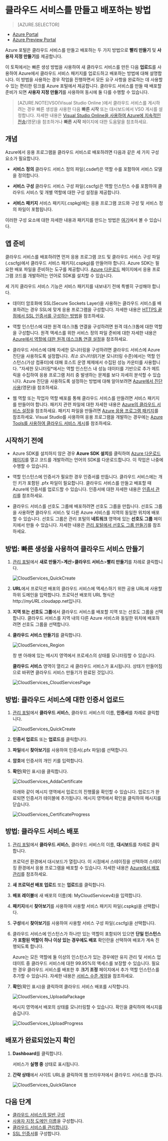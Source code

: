 <properties
	pageTitle="클라우드 서비스를 만들고 배포하는 방법 | Microsoft Azure"
	description="Azure에서 빨리 만들기 방법을 사용하여 클라우드 서비스를 만들고 배포하는 방법에 대해 알아봅니다."
	services="cloud-services"
	documentationCenter=""
	authors="Thraka"
	manager="timlt"
	editor=""/>

<tags
	ms.service="cloud-services"
	ms.workload="tbd"
	ms.tgt_pltfrm="na"
	ms.devlang="na"
	ms.topic="article"
	ms.date="09/22/2015"
	ms.author="adegeo"/>




# 클라우드 서비스를 만들고 배포하는 방법

> [AZURE.SELECTOR]
- [Azure Portal](cloud-services-how-to-create-deploy.md)
- [Azure Preview Portal](cloud-services-how-to-create-deploy-portal.md)

Azure 포털은 클라우드 서비스를 만들고 배포하는 두 가지 방법으로 **빨리 만들기** 및 **사용자 지정 만들기**를 제공합니다.

이 토픽에서는 빠른 생성 방법을 사용하여 새 클라우드 서비스를 만든 다음 **업로드**를 사용하여 Azure에서 클라우드 서비스 패키지를 업로드하고 배포하는 방법에 대해 설명합니다. 이 방법을 사용하는 경우 작업을 진행하면서 모든 요구 사항을 완료하는 데 사용할 수 있는 편리한 링크를 Azure 포털에서 제공합니다. 클라우드 서비스를 만들 때 배포할 준비가 되면 **사용자 지정 만들기**를 사용하여 동시에 둘 다를 수행할 수 있습니다.

> [AZURE.NOTE]VSO(Visual Studio Online )에서 클라우드 서비스를 게시하려는 경우 빠른 생성을 사용한 다음 **빠른 시작** 또는 대시보드에서 VSO 게시를 설정합니다. 자세한 내용은 [Visual Studio Online을 사용하여 Azure에 지속적인 전송][TFSTutorialForCloudService](영문)을 참조하거나 **빠른 시작** 페이지에 대한 도움말을 참조하세요.

## 개념
Azure에서 응용 프로그램을 클라우드 서비스로 배포하려면 다음과 같은 세 가지 구성 요소가 필요합니다.

- **서비스 정의** 클라우드 서비스 정의 파일(.csdef)은 역할 수를 포함하여 서비스 모델을 정의합니다.

- **서비스 구성** 클라우드 서비스 구성 파일(.cscfg)은 역할 인스턴스 수를 포함하여 클라우드 서비스 및 개별 역할에 대한 구성 설정을 제공합니다.

- **서비스 패키지** 서비스 패키지(.cspkg)에는 응용 프로그램 코드와 구성 및 서비스 정의 파일이 포함됩니다.
  
이러한 구성 요소에 대한 자세한 내용과 패키지를 만드는 방법은 [여기](cloud-services-model-and-package.md)에서 볼 수 있습니다.

## 앱 준비
클라우드 서비스를 배포하려면 먼저 응용 프로그램 코드 및 클라우드 서비스 구성 파일(.cscfg)에서 클라우드 서비스 패키지(.cspkg)를 만들어야 합니다. Azure SDK는 필요한 배포 파일을 준비하는 도구를 제공합니다. [Azure 다운로드](http://azure.microsoft.com/downloads/) 페이지에서 응용 프로그램 코드를 개발하려는 언어로 SDK를 설치할 수 있습니다.

세 가지 클라우드 서비스 기능은 서비스 패키지를 내보내기 전에 특별히 구성해야 합니다.

- 데이터 암호화에 SSL(Secure Sockets Layer)을 사용하는 클라우드 서비스를 배포하려는 경우 SSL에 맞게 응용 프로그램을 구성합니다. 자세한 내용은 [HTTPS 끝점에서 SSL 인증서를 구성하는 방법](http://msdn.microsoft.com/library/azure/ff795779.aspx)을 참조하세요.

- 역할 인스턴스에 대한 원격 데스크톱 연결을 구성하려면 원격 데스크톱에 대한 역할을 구성합니다. 원격 액세스를 위한 서비스 정의 파일 준비에 대한 자세한 내용은 [Azure에서 역할에 대한 원격 데스크톱 연결 설정](http://msdn.microsoft.com/library/hh124107.aspx)을 참조하세요.

- 클라우드 서비스에 대해 자세한 모니터링을 구성하려면 클라우드 서비스에 Azure 진단을 사용하도록 설정합니다. *최소 모니터링*(기본 모니터링 수준)에서는 역할 인스턴스(가상 컴퓨터)에 대해 호스트 운영 체제에서 수집된 성능 카운터를 사용합니다. "자세한 모니터링*에서는 역할 인스턴스 내 성능 데이터를 기반으로 추가 메트릭을 수집하여 응용 프로그램 처리 중 발생하는 문제를 보다 자세히 분석할 수 있습니다. Azure 진단을 사용하도록 설정하는 방법에 대해 알아보려면 [Azure에서 진단 사용](cloud-services-dotnet-diagnostics.md)(영문)을 참조하세요.

- 웹 역할 또는 작업자 역할 배포를 통해 클라우드 서비스를 만들려면 서비스 패키지를 만들어야 합니다. 패키지 관련 파일에 대한 자세한 내용은 [Azure의 클라우드 서비스 설정](http://msdn.microsoft.com/library/hh124108.aspx)을 참조하세요. 패키지 파일을 만들려면 [Azure 응용 프로그램 패키지](http://msdn.microsoft.com/library/hh403979.aspx)를 참조하세요. Visual Studio를 사용하여 응용 프로그램을 개발하는 경우에는 [Azure Tools를 사용하여 클라우드 서비스 게시](http://msdn.microsoft.com/library/ff683672.aspx)를 참조하세요.

## 시작하기 전에

- Azure SDK를 설치하지 않은 경우 **Azure SDK 설치**를 클릭하여 [Azure 다운로드 페이지](http://azure.microsoft.com/downloads/)를 열고 코드를 개발하려는 언어의 SDK를 다운로드합니다. 이 작업은 나중에 수행할 수 있습니다.

- 역할 인스턴스에 인증서가 필요한 경우 인증서를 만듭니다. 클라우드 서비스에는 개인 키가 포함된 .pfx 파일이 필요합니다. 클라우드 서비스를 만들고 배포할 때 Azure에 인증서를 업로드할 수 있습니다. 인증서에 대한 자세한 내용은 [인증서 관리](http://msdn.microsoft.com/library/gg981929.aspx)를 참조하세요.

- 클라우드 서비스를 선호도 그룹에 배포하려면 선호도 그룹을 만듭니다. 선호도 그룹을 사용하면 클라우드 서비스 및 다른 Azure 서비스를 지역의 동일한 위치에 배포할 수 있습니다. 선호도 그룹은 관리 포털의 **네트워크** 영역에 있는 **선호도 그룹** 페이지에서 만들 수 있습니다. 자세한 내용은 [관리 포털에서 선호도 그룹 만들기](http://msdn.microsoft.com/library/jj156209.aspx)를 참조하세요.


## 방법: 빠른 생성을 사용하여 클라우드 서비스 만들기

1. [관리 포털](http://manage.windowsazure.com/)에서 **새로 만들기**>**계산**>**클라우드 서비스**>**빨리 만들기**를 차례로 클릭합니다.

	![CloudServices_QuickCreate](./media/cloud-services-how-to-create-deploy/CloudServices_QuickCreate.png)

2. **URL**에서 프로덕션 배포의 클라우드 서비스에 액세스하기 위한 공용 URL에 사용할 하위 도메인을 입력합니다. 프로덕션 배포의 URL 형식은 http://*myURL*.cloudapp.net입니다.

3. **지역 또는 선호도 그룹**에서 클라우드 서비스를 배포할 지역 또는 선호도 그룹을 선택합니다. 클라우드 서비스를 지역 내의 다른 Azure 서비스와 동일한 위치에 배포하려면 선호도 그룹을 선택합니다.

4. **클라우드 서비스 만들기**를 클릭합니다.

	![CloudServices_Region](./media/cloud-services-how-to-create-deploy/CloudServices_Regionlist.png)

	창 맨 아래에 있는 메시지 영역에서 프로세스의 상태를 모니터링할 수 있습니다.

	**클라우드 서비스** 영역이 열리고 새 클라우드 서비스가 표시됩니다. 상태가 만들어짐으로 바뀌면 클라우드 서비스 만들기가 완료된 것입니다.

	![CloudServices_CloudServicesPage](./media/cloud-services-how-to-create-deploy/CloudServices_CloudServicesPage.png)


## 방법: 클라우드 서비스에 대한 인증서 업로드

1. [관리 포털](http://manage.windowsazure.com/)에서 **클라우드 서비스**, 클라우드 서비스의 이름, **인증서**를 차례로 클릭합니다.

	![CloudServices_QuickCreate](./media/cloud-services-how-to-create-deploy/CloudServices_EmptyDashboard.png)


2. **인증서 업로드** 또는 **업로드**를 클릭합니다.

3. **파일**에서 **찾아보기**를 사용하여 인증서(.pfx 파일)를 선택합니다.

4. **암호**에 인증서의 개인 키를 입력합니다.

5. **확인**(확인 표시)을 클릭합니다.

	![CloudServices_AddaCertificate](./media/cloud-services-how-to-create-deploy/CloudServices_AddaCertificate.png)

	아래와 같이 메시지 영역에서 업로드의 진행률을 확인할 수 있습니다. 업로드가 완료되면 인증서가 테이블에 추가됩니다. 메시지 영역에서 확인을 클릭하여 메시지를 닫습니다.

	![CloudServices_CertificateProgress](./media/cloud-services-how-to-create-deploy/CloudServices_CertificateProgress.png)

## 방법: 클라우드 서비스 배포

1. [관리 포털](http://manage.windowsazure.com/)에서 **클라우드 서비스**, 클라우드 서비스의 이름, **대시보드**를 차례로 클릭합니다.

	프로덕션 환경에서 대시보드가 열립니다. 이 시점에서 스테이징을 선택하여 스테이징 환경에서 응용 프로그램을 배포할 수 있습니다. 자세한 내용은 [Azure에서 배포 관리](http://msdn.microsoft.com/library/gg433027.aspx)를 참조하세요.


2. **새 프로덕션 배포 업로드** 또는 **업로드**를 클릭합니다.

3. **배포 레이블**에 새 배포의 이름(예: MyCloudServicev4)을 입력합니다.

3. **패키지**에서 **찾아보기**를 사용하여 사용할 서비스 패키지 파일(.cspkg)을 선택합니다.

4. **구성**에서 **찾아보기**를 사용하여 사용할 서비스 구성 파일(.cscfg)을 선택합니다.

5. 클라우드 서비스에 인스턴스가 하나만 있는 역할이 포함되어 있으면 **단일 인스턴스가 포함된 역할이 하나 이상 있는 경우에도 배포** 확인란을 선택하여 배포가 계속 진행되도록 합니다.

    Azure는 모든 역할에 둘 이상의 인스턴스가 있는 경우에만 유지 관리 및 서비스 업데이트 중 클라우드 서비스에 대한 99.95%의 액세스를 보장할 수 있습니다. 필요한 경우 클라우드 서비스를 배포한 후 **크기 조정** 페이지에서 추가 역할 인스턴스를 추가할 수 있습니다. 자세한 내용은 [서비스 수준 계약](http://azure.microsoft.com/support/legal/sla/)을 참조하세요.

6. **확인**(확인 표시)을 클릭하여 클라우드 서비스 배포를 시작합니다.

	![CloudServices_UploadaPackage](./media/cloud-services-how-to-create-deploy/CloudServices_UploadaPackage.png)

	메시지 영역에서 배포의 상태를 모니터링할 수 있습니다. 확인을 클릭하여 메시지를 숨깁니다.

	![CloudServices_UploadProgress](./media/cloud-services-how-to-create-deploy/CloudServices_UploadProgress.png)

## 배포가 완료되었는지 확인

1. **Dashboard**를 클릭합니다.

	서비스가 **실행 중** 상태로 표시됩니다.

2. **간략 상태**에서 사이트 URL을 클릭하여 웹 브라우저에서 클라우드 서비스를 엽니다.

    ![CloudServices_QuickGlance](./media/cloud-services-how-to-create-deploy/CloudServices_QuickGlance.png)


[TFSTutorialForCloudService]: http://go.microsoft.com/fwlink/?LinkID=251796&clcid=0x409
 
## 다음 단계

* [클라우드 서비스의 일반 구성](cloud-services-how-to-configure.md)
* [사용자 지정 도메인 이름](cloud-services-custom-domain-name.md)을 구성합니다.
* [클라우드 서비스를 관리합니다](cloud-services-how-to-manage.md).
* [SSL 인증서](cloud-services-configure-ssl-certificate.md)를 구성합니다.

<!---HONumber=Sept15_HO4-->